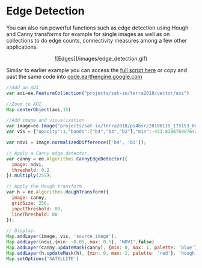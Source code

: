 # Edge Detection

You can also run powerful functions such as edge detection using Hough and Canny transforms for example for single images as well as on collections to do edge counts, connectivity measures among a few other applications.

<center>![Edges](/images/edge_detection.gif)</center>

Similar to earlier example you can access the [full script here](https://code.earthengine.google.com/56fc8a053dd328c14166fc88fed8e8da) or copy and past the same code into [code.earthengine.google.com](https://code.earthengine.google.com)

``` js
//Add an AOI
var aoi=ee.FeatureCollection("projects/sat-io/terra2018/vector/aoi")

//Zoom to AOI
Map.centerObject(aoi,15)

//Add image and visualization
var image=ee.Image("projects/sat-io/terra2018/ps4bsr/20180115_175153_0e14_3B_AnalyticMS_SR")
var vis = {"opacity":1,"bands":["b4","b3","b2"],"min":-433.8386769876429,"max":2822.7077530529555,"gamma":1};

var ndvi = image.normalizedDifference(['b4', 'b3']);

// Apply a Canny edge detector.
var canny = ee.Algorithms.CannyEdgeDetector({
  image: ndvi,
  threshold: 0.2
}).multiply(255);

// Apply the Hough transform.
var h = ee.Algorithms.HoughTransform({
  image: canny,
  gridSize: 256,
  inputThreshold: 80,
  lineThreshold: 80
});

// Display.
Map.addLayer(image, vis, 'source_image');
Map.addLayer(ndvi,{min: -0.05, max: 0.5}, 'NDVI',false)
Map.addLayer(canny.updateMask(canny), {min: 0, max: 1, palette: 'blue'}, 'canny');
Map.addLayer(h.updateMask(h), {min: 0, max: 1, palette: 'red'}, 'hough');
Map.setOptions('SATELLITE')
```

